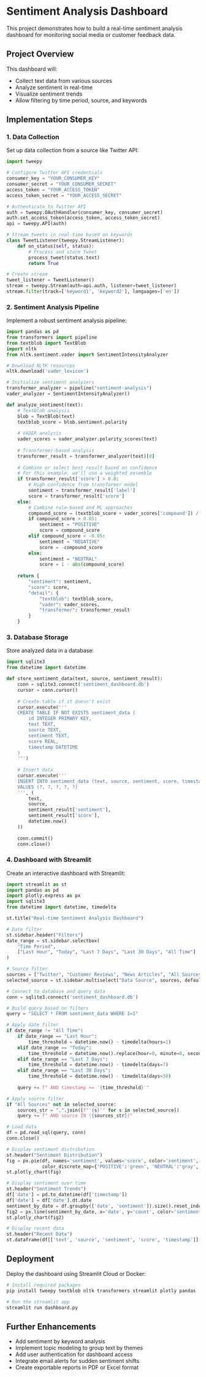 # Sentiment Analysis Dashboard

This project demonstrates how to build a real-time sentiment analysis dashboard for monitoring social media or customer feedback data.

## Project Overview

This dashboard will:
- Collect text data from various sources
- Analyze sentiment in real-time
- Visualize sentiment trends
- Allow filtering by time period, source, and keywords

## Implementation Steps

### 1. Data Collection

Set up data collection from a source like Twitter API:

```python
import tweepy

# Configure Twitter API credentials
consumer_key = "YOUR_CONSUMER_KEY"
consumer_secret = "YOUR_CONSUMER_SECRET"
access_token = "YOUR_ACCESS_TOKEN"
access_token_secret = "YOUR_ACCESS_SECRET"

# Authenticate to Twitter API
auth = tweepy.OAuthHandler(consumer_key, consumer_secret)
auth.set_access_token(access_token, access_token_secret)
api = tweepy.API(auth)

# Stream tweets in real-time based on keywords
class TweetListener(tweepy.StreamListener):
    def on_status(self, status):
        # Process and store tweet
        process_tweet(status.text)
        return True

# Create stream
tweet_listener = TweetListener()
stream = tweepy.Stream(auth=api.auth, listener=tweet_listener)
stream.filter(track=['keyword1', 'keyword2'], languages=['en'])
```

### 2. Sentiment Analysis Pipeline

Implement a robust sentiment analysis pipeline:

```python
import pandas as pd
from transformers import pipeline
from textblob import TextBlob
import nltk
from nltk.sentiment.vader import SentimentIntensityAnalyzer

# Download NLTK resources
nltk.download('vader_lexicon')

# Initialize sentiment analyzers
transformer_analyzer = pipeline("sentiment-analysis")
vader_analyzer = SentimentIntensityAnalyzer()

def analyze_sentiment(text):
    # TextBlob analysis
    blob = TextBlob(text)
    textblob_score = blob.sentiment.polarity
    
    # VADER analysis
    vader_scores = vader_analyzer.polarity_scores(text)
    
    # Transformer-based analysis
    transformer_result = transformer_analyzer(text)[0]
    
    # Combine or select best result based on confidence
    # For this example, we'll use a weighted ensemble
    if transformer_result['score'] > 0.8:
        # High confidence from transformer model
        sentiment = transformer_result['label']
        score = transformer_result['score']
    else:
        # Combine rule-based and ML approaches
        compound_score = (textblob_score + vader_scores['compound']) / 2
        if compound_score > 0.05:
            sentiment = "POSITIVE"
            score = compound_score
        elif compound_score < -0.05:
            sentiment = "NEGATIVE"
            score = -compound_score
        else:
            sentiment = "NEUTRAL"
            score = 1 - abs(compound_score)
    
    return {
        "sentiment": sentiment,
        "score": score,
        "detail": {
            "textblob": textblob_score,
            "vader": vader_scores,
            "transformer": transformer_result
        }
    }
```

### 3. Database Storage

Store analyzed data in a database:

```python
import sqlite3
from datetime import datetime

def store_sentiment_data(text, source, sentiment_result):
    conn = sqlite3.connect('sentiment_dashboard.db')
    cursor = conn.cursor()
    
    # Create table if it doesn't exist
    cursor.execute('''
    CREATE TABLE IF NOT EXISTS sentiment_data (
        id INTEGER PRIMARY KEY,
        text TEXT,
        source TEXT,
        sentiment TEXT,
        score REAL,
        timestamp DATETIME
    )
    ''')
    
    # Insert data
    cursor.execute('''
    INSERT INTO sentiment_data (text, source, sentiment, score, timestamp)
    VALUES (?, ?, ?, ?, ?)
    ''', (
        text, 
        source, 
        sentiment_result['sentiment'], 
        sentiment_result['score'],
        datetime.now()
    ))
    
    conn.commit()
    conn.close()
```

### 4. Dashboard with Streamlit

Create an interactive dashboard with Streamlit:

```python
import streamlit as st
import pandas as pd
import plotly.express as px
import sqlite3
from datetime import datetime, timedelta

st.title("Real-time Sentiment Analysis Dashboard")

# Date filter
st.sidebar.header("Filters")
date_range = st.sidebar.selectbox(
    "Time Period",
    ["Last Hour", "Today", "Last 7 Days", "Last 30 Days", "All Time"]
)

# Source filter
sources = ["Twitter", "Customer Reviews", "News Articles", "All Sources"]
selected_source = st.sidebar.multiselect("Data Source", sources, default="All Sources")

# Connect to database and query data
conn = sqlite3.connect('sentiment_dashboard.db')

# Build query based on filters
query = "SELECT * FROM sentiment_data WHERE 1=1"

# Apply date filter
if date_range != "All Time":
    if date_range == "Last Hour":
        time_threshold = datetime.now() - timedelta(hours=1)
    elif date_range == "Today":
        time_threshold = datetime.now().replace(hour=0, minute=0, second=0)
    elif date_range == "Last 7 Days":
        time_threshold = datetime.now() - timedelta(days=7)
    elif date_range == "Last 30 Days":
        time_threshold = datetime.now() - timedelta(days=30)
    
    query += f" AND timestamp >= '{time_threshold}'"

# Apply source filter
if "All Sources" not in selected_source:
    sources_str = ",".join([f"'{s}'" for s in selected_source])
    query += f" AND source IN ({sources_str})"

# Load data
df = pd.read_sql(query, conn)
conn.close()

# Display sentiment distribution
st.header("Sentiment Distribution")
fig = px.pie(df, names='sentiment', values='score', color='sentiment',
             color_discrete_map={'POSITIVE':'green', 'NEUTRAL':'gray', 'NEGATIVE':'red'})
st.plotly_chart(fig)

# Display sentiment over time
st.header("Sentiment Trends")
df['date'] = pd.to_datetime(df['timestamp'])
df['date'] = df['date'].dt.date
sentiment_by_date = df.groupby(['date', 'sentiment']).size().reset_index(name='count')
fig2 = px.line(sentiment_by_date, x='date', y='count', color='sentiment')
st.plotly_chart(fig2)

# Display recent data
st.header("Recent Data")
st.dataframe(df[['text', 'source', 'sentiment', 'score', 'timestamp']].tail(10))
```

## Deployment

Deploy the dashboard using Streamlit Cloud or Docker:

```bash
# Install required packages
pip install tweepy textblob nltk transformers streamlit plotly pandas

# Run the streamlit app
streamlit run dashboard.py
```

## Further Enhancements

- Add sentiment by keyword analysis
- Implement topic modeling to group text by themes
- Add user authentication for dashboard access
- Integrate email alerts for sudden sentiment shifts
- Create exportable reports in PDF or Excel format
